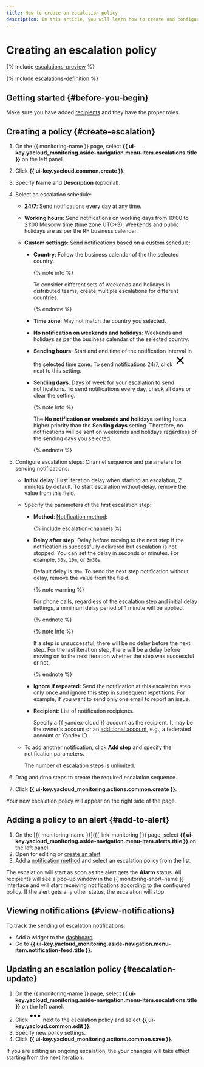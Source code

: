 ```yaml
---
title: How to create an escalation policy
description: In this article, you will learn how to create and configure an escalation policy to notify users of critical events in a timely manner.
---
```


# Creating an escalation policy

{% include [escalations-preview](../../../_includes/monitoring/escalations-preview.md) %}


{% include [escalations-definition](../../../_includes/monitoring/escalation-definition.md) %}

## Getting started {#before-you-begin}

Make sure you have added [recipients](../../concepts/alerting/notification-channel.md#channel-parameters) and they have the proper roles.

## Creating a policy {#create-escalation}

1. On the {{ monitoring-name }} page, select **{{ ui-key.yacloud_monitoring.aside-navigation.menu-item.escalations.title }}** on the left panel.
1. Click **{{ ui-key.yacloud.common.create }}**.
1. Specify **Name** and **Description** (optional).

1. Select an escalation schedule:
 
   * **24/7**: Send notifications every day at any time.

   * **Working hours**: Send notifications on working days from 10:00 to 21:00 Moscow time (time zone UTC+3). Weekends and public holidays are as per the RF business calendar.

   * **Custom settings**: Send notifications based on a custom schedule:

      * **Country**: Follow the business calendar of the the selected country.

        {% note info %}

        To consider different sets of weekends and holidays in distributed teams, create multiple escalations for different countries.

        {% endnote %}

      * **Time zone**: May not match the country you selected.
      * **No notification on weekends and holidays**: Weekends and holidays as per the business calendar of the selected country.
      * **Sending hours**: Start and end time of the notification interval in the selected time zone. To send notifications 24/7, click ![image](../../../_assets/console-icons/xmark.svg) next to this setting.
      * **Sending days**: Days of week for your escalation to send notifications. To send notifications every day, check all days or clear the setting.

        {% note info %}

        The **No notification on weekends and holidays** setting has a higher priority than the **Sending days** setting. Therefore, no notifications will be sent on weekends and holidays regardless of the sending days you selected.

        {% endnote %}

1. Configure escalation steps: Channel sequence and parameters for sending notifications:

    * **Initial delay**: First iteration delay when starting an escalation, 2 minutes by default. To start escalation without delay, remove the value from this field.
    * Specify the parameters of the first escalation step: 
      * **Method**: [Notification method](../../concepts/alerting/notification-channel.md#channel-parameters):
       
          {% include [escalation-channels](../../../_includes/monitoring/escalation-channels.md) %}

      * **Delay after step**: Delay before moving to the next step if the notification is successfully delivered but escalation is not stopped. You can set the delay in seconds or minutes. For example, `30s`, `10m`, or `3m30s`.
      
        Default delay is `30m`. To send the next step notification without delay, remove the value from the field.

        {% note warning %}

        For phone calls, regardless of the escalation step and initial delay settings, a minimum delay period of 1 minute will be applied.

        {% endnote %}

        {% note info %}

        If a step is unsuccessful, there will be no delay before the next step. For the last iteration step, there will be a delay before moving on to the next iteration whether the step was successful or not.

        {% endnote %}

      * **Ignore if repeated**: Send the notification at this escalation step only once and ignore this step in subsequent repetitions. For example, if you want to send only one email to report an issue.
      * **Recipient**: List of notification recipients.
        
        Specify a {{ yandex-cloud }} account as the recipient. It may be the owner's account or an [additional account](../../../iam/concepts/users/accounts.md), e.g., a federated account or Yandex ID.
    * To add another notification, click **Add step** and specify the notification parameters.
        
      The number of escalation steps is unlimited.

1. Drag and drop steps to create the required escalation sequence.
1. Click **{{ ui-key.yacloud_monitoring.actions.common.create }}**.

Your new escalation policy will appear on the right side of the page.

## Adding a policy to an alert {#add-to-alert}

1. On the [{{ monitoring-name }}]({{ link-monitoring }}) page, select **{{ ui-key.yacloud_monitoring.aside-navigation.menu-item.alerts.title }}** on the left panel.
1. Open for editing or [create an alert](create-alert.md).
1. Add a [notification method](../../operations/alert/create-alert.md) and select an escalation policy from the list.

The escalation will start as soon as the alert gets the **Alarm** status. All recipients will see a pop-up window in the {{ monitoring-short-name }} interface and will start receiving notifications according to the configured policy. If the alert gets any other status, the escalation will stop.

## Viewing notifications {#view-notifications}

To track the sending of escalation notifications: 
* Add a widget to the [dashboard](../dashboard/add-widget.md#escalation).
* Go to **{{ ui-key.yacloud_monitoring.aside-navigation.menu-item.notification-feed.title }}**.

## Updating an escalation policy {#escalation-update}

1. On the {{ monitoring-name }} page, select **{{ ui-key.yacloud_monitoring.aside-navigation.menu-item.escalations.title }}** on the left panel.
1. Click ![image](../../../_assets/console-icons/ellipsis.svg) next to the escalation policy and select **{{ ui-key.yacloud.common.edit }}**.
1. Specify new policy settings.
1. Click **{{ ui-key.yacloud_monitoring.actions.common.save }}**.

If you are editing an ongoing escalation, the your changes will take effect starting from the next iteration.